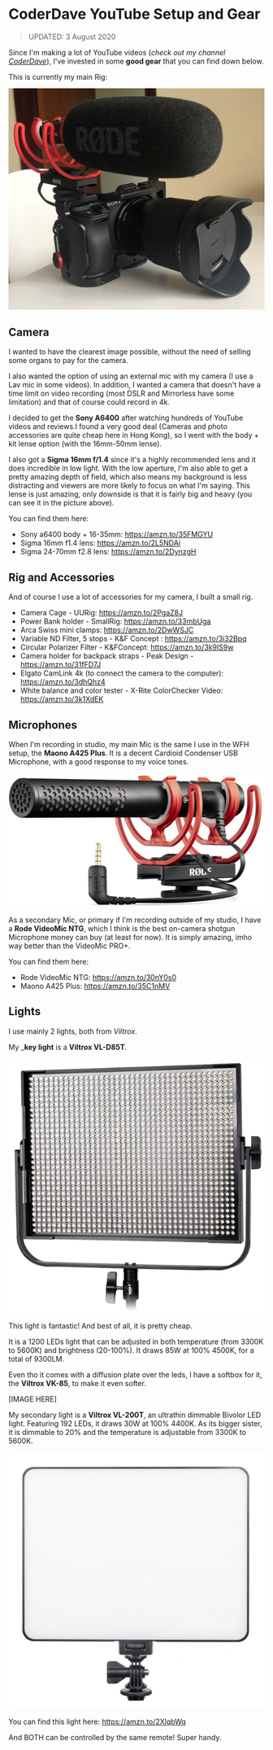 # CoderDave YouTube Setup and Gear

> UPDATED: 3 August 2020

Since I'm making a lot of YouTube videos (_check out my channel [CoderDave](https://www.youtube.com/CoderDave)_), I've invested in some __good gear__ that you can find down below.

This is currently my main  Rig:

![A6400 Rig](./Images/a6400Rig.jpg)

## Camera

I wanted to have the clearest image possible, without the need of selling some organs to pay for the camera.

I also wanted the option of using an external mic with my camera (I use a Lav mic in some videos). In addition, I wanted a camera that doesn't have a time limit on video recording (most DSLR and Mirrorless have some limitation) and that of course could record in 4k.

I decided to get the __Sony A6400__ after watching hundreds of YouTube videos and reviews.I found a very good deal (Cameras and photo accessories are quite cheap here in Hong Kong), so I went with the body + kit lense option (with the 16mm-50mm lense).

I also got a __Sigma 16mm f/1.4__ since it's a highly recommended lens and it does incredible in low light. With the low aperture, I'm also able to get a pretty amazing depth of field, which also means my background is less distracting and viewers are more likely to focus on what I'm saying. This lense is just amazing, only downside is that it is fairly big and heavy (you can see it in the picture above).

You can find them here:

- Sony a6400 body + 16-35mm: https://amzn.to/35FMGYU
- Sigma 16mm f1.4 lens: https://amzn.to/2L5NDAi
- Sigma 24-70mm f2.8 lens: https://amzn.to/2DynzgH

## Rig and Accessories

And of course I use a lot of accessories for my camera, I built a small rig.

- Camera Cage - UURig: https://amzn.to/2PgaZ8J
- Power Bank holder - SmallRig: https://amzn.to/33mbUga
- Arca Swiss mini clamps: https://amzn.to/2DwWSJC
- Variable ND Filter, 5 stops - K&F Concept : https://amzn.to/3i32Bpq
- Circular Polarizer Filter - K&FConcept: https://amzn.to/3k9IS9w
- Camera holder for backpack straps - Peak Design - https://amzn.to/31fFD7J
- Elgato CamLink 4k (to connect the camera to the computer): https://amzn.to/3dhQhz4
- White balance and color tester - X-Rite ColorChecker Video: https://amzn.to/3k1XdEK

## Microphones

When I'm recording in studio, my main Mic is the same I use in the WFH setup, the __Maono A425 Plus__. It is a decent Cardioid Condenser USB Microphone, with a good response to my voice tones.

![VideoMic NTG](./Images/VideoMicNTG.jpg)

As a secondary Mic, or primary if I'm recording outside of my studio, I have a __Rode VideoMic NTG__, which I think is the best on-camera shotgun Microphone money can buy (at least for now). It is simply amazing, imho way better than the VideoMic PRO+.

You can find them here:
- Rode VideoMic NTG: https://amzn.to/30nY0s0
- Maono A425 Plus: https://amzn.to/35C1nMV

## Lights

I use mainly 2 lights, both from _Viltrox_.

My ___key light__ is a __Viltrox VL-D85T__.

![Viltrox VL-D85T](./Images/ViltroxD85T.jpg)

This light is fantastic! And best of all, it is pretty cheap.

It is a 1200 LEDs light that can be adjusted in both temperature (from 3300K to 5600K) and brightness (20-100%). It draws 85W at 100% 4500K, for a total of 9300LM.

Even tho it comes with a diffusion plate over the leds, I have a softbox for it, the __Viltrox VK-85__, to make it even softer.

[IMAGE HERE]

My secondary light is a __Viltrox VL-200T__, an ultrathin dimmable Bivolor LED light. Featuring 192 LEDs, it draws 30W at 100% 4400K. As its bigger sister, it is dimmable to 20% and the temperature is adjustable from 3300K to 5600K.

![Viltrox VL-200T](./Images/Viltrox200T.jpg)

You can find this light here: https://amzn.to/2XlqbWq

And BOTH can be controlled by the same remote! Super handy.
